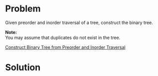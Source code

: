 
# Problem

Given preorder and inorder traversal of a tree, construct the binary tree.

**Note:**  
You may assume that duplicates do not exist in the tree.



[Construct Binary Tree from Preorder and Inorder Traversal](https://leetcode.com/problems/construct-binary-tree-from-preorder-and-inorder-traversal)

# Solution



